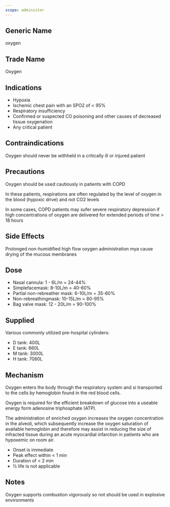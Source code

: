 ```yaml
---
scope: administer
---
```


## Generic Name

oxygen

## Trade Name

Oxygen

## Indications

- Hypoxia
- Ischemic chest pain with an SPO2 of < 95%
- Respiratory insufficiency
- Confirmed or suspected CO poisoning and other causes of decreased tissue oxygenation
- Any critical patient

## Contraindications

Oxygen should never be withheld in a critically ill or injured patient

## Precautions

Oxygen should be used cautiously in patients with COPD

In these patients, respirations are often regulated by the level of oxygen in the blood (hypoxic drive) and not CO2 levels

In some cases, COPD patients may sufer severe respiratory depression if high concentrations of oxygen are delivered for extended periods of time > 18 hours

## Side Effects

Prolonged non-humidified high flow oxygen administration mya cause drying of the mucous membranes

## Dose

- Nasal cannula: 1 - 6L/m = 24-44%
- Simplefacemask: 8-10L/m = 40-60%
- Partial non-rebreather mask: 6-10L/m = 35-60%
- Non-rebreathingmask: 10-15L/m = 80-95%
- Bag valve mask: 12 - 20L/m = 90-100%

## Supplied

Various commonly utilized pre-hospital cylinders:

- D tank: 400L
- E tank: 660L
- M tank: 3000L
- H tank: 7080L

## Mechanism

Oxygen enters the body through the respiratory system and si transported to the cells by hemoglobin found in the red blood cells.

Oxygen is required for the efficient breakdown of glucose into a useable energy form adenosine triphosphate (ATP).

The administration of enriched oxygen increases the oxygen concentration in the alveoli, which subsequently increase the oxygen saturation of available hemoglobin and therefore may assist in reducing the size of infracted tissue during an acute myocardial infarction in patients who are hypoxemic on room air.

- Onset is immediate
- Peak effect within < 1 min
- Duration of < 2 min
- ½ life is not applicable

## Notes

Oxygen supports combustion vigorously so not should be used in explosive environments
